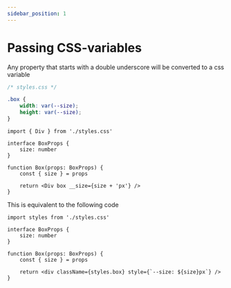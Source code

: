 ```yaml
---
sidebar_position: 1
---
```


# Passing CSS-variables

Any property that starts with a double underscore will be converted to a css variable

```css
/* styles.css */

.box {
    width: var(--size);
    height: var(--size);
}
```

```tsx
import { Div } from './styles.css'

interface BoxProps {
    size: number
}

function Box(props: BoxProps) {
    const { size } = props

    return <Div box __size={size + 'px'} />
}
```

This is equivalent to the following code

```tsx
import styles from './styles.css'

interface BoxProps {
    size: number
}

function Box(props: BoxProps) {
    const { size } = props

    return <div className={styles.box} style={`--size: ${size}px`} />
}
```
